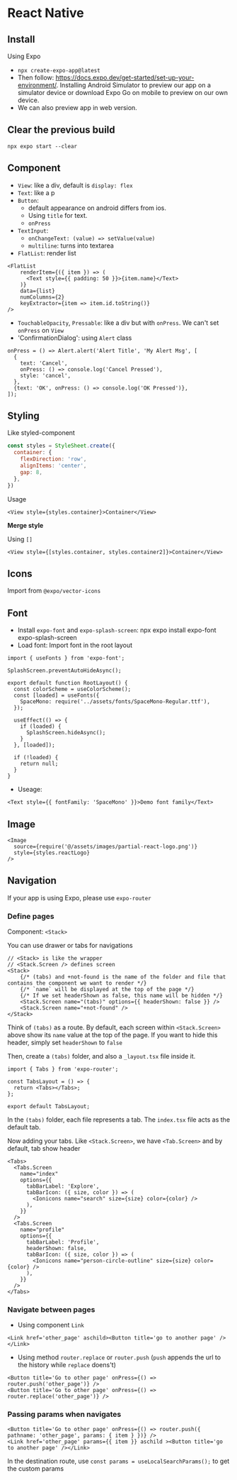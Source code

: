 # React Native

## Install

Using Expo

- `npx create-expo-app@latest`
- Then follow: <https://docs.expo.dev/get-started/set-up-your-environment/>. Installing Android Simulator to preview our app on a simulator device or download Expo Go on mobile to preview on our own device.
- We can also preview app in web version.

## Clear the previous build

`npx expo start --clear`

## Component

- `View`: like a div, default is `display: flex`
- `Text`: like a p
- `Button`: 
	- default appearance on android differs from ios. 
	- Using `title` for text. 
	- `onPress`
- `TextInput`:
	- `onChangeText: (value) => setValue(value)`
	- `multiline`: turns into textarea
- `FlatList`: render list

```tsx
<FlatList
    renderItem={({ item }) => (
      <Text style={{ padding: 50 }}>{item.name}</Text>
    )}
    data={list}
    numColumns={2}
    keyExtractor={item => item.id.toString()}
/>
```

- `TouchableOpacity`, `Pressable`: like a div but with `onPress`. We can't set `onPress` on `View`
- 'ConfirmationDialog': using `Alert` class

```tsx
onPress = () => Alert.alert('Alert Title', 'My Alert Msg', [
  {
    text: 'Cancel',
    onPress: () => console.log('Cancel Pressed'),
    style: 'cancel',
  },
  {text: 'OK', onPress: () => console.log('OK Pressed')},
]);
```

## Styling

Like styled-component

```js
const styles = StyleSheet.create({
  container: {
    flexDirection: 'row',
    alignItems: 'center',
    gap: 8,
  },
})
```

Usage

```tsx	
<View style={styles.container}>Container</View>
```

**Merge style**

Using `[]`

```tsx
<View style={[styles.container, styles.container2]}>Container</View>
```

## Icons

Import from `@expo/vector-icons`

## Font

- Install `expo-font` and `expo-splash-screen`: npx expo install expo-font expo-splash-screen
- Load font: Import font in the root layout

```tsx
import { useFonts } from 'expo-font';

SplashScreen.preventAutoHideAsync();

export default function RootLayout() {
  const colorScheme = useColorScheme();
  const [loaded] = useFonts({
    SpaceMono: require('../assets/fonts/SpaceMono-Regular.ttf'),
  });

  useEffect(() => {
    if (loaded) {
      SplashScreen.hideAsync();
    }
  }, [loaded]);

  if (!loaded) {
    return null;
  }
}
```

- Useage:

```tsx
<Text style={{ fontFamily: 'SpaceMono' }}>Demo font family</Text>
```

## Image

```tsx
<Image
  source={require('@/assets/images/partial-react-logo.png')}
  style={styles.reactLogo}
/>
```

## Navigation

If your app is using Expo, please use `expo-router`

### Define pages

Component: `<Stack>`

You can use drawer or tabs for navigations

```tsx
// <Stack> is like the wrapper
// <Stack.Screen /> defines screen
<Stack>
	{/* (tabs) and +not-found is the name of the folder and file that contains the component we want to render */}
	{/* `name` will be displayed at the top of the page */}
	{/* If we set headerShown as false, this name will be hidden */}
	<Stack.Screen name="(tabs)" options={{ headerShown: false }} />
	<Stack.Screen name="+not-found" />
</Stack>
```

Think of `(tabs)` as a route. By default, each screen within `<Stack.Screen>` above show its `name` value at the top of the page. If you want to hide this header, simply set `headerShown` to `false`

Then, create a `(tabs)` folder, and also a `_layout.tsx` file inside it. 

```tsx
import { Tabs } from 'expo-router';

const TabsLayout = () => {
  return <Tabs></Tabs>;
};

export default TabsLayout;

```

In the `(tabs)` folder, each file represents a tab. The `index.tsx` file acts as the default tab.

Now adding your tabs. Like `<Stack.Screen>`, we have `<Tab.Screen>` and by default, tab show header

```tsx
<Tabs>
  <Tabs.Screen
    name="index"
    options={{
      tabBarLabel: 'Explore',
      tabBarIcon: ({ size, color }) => (
        <Ionicons name="search" size={size} color={color} />
      ),
    }}
  />
  <Tabs.Screen
    name="profile"
    options={{
      tabBarLabel: 'Profile',
      headerShown: false,
      tabBarIcon: ({ size, color }) => (
        <Ionicons name="person-circle-outline" size={size} color={color} />
      ),
    }}
  />
</Tabs>
```

### Navigate between pages

- Using component `Link`

```tsx
<Link href='other_page' aschild><Button title='go to another page' /></Link>
```

- Using method `router.replace` or `router.push` (`push` appends the url to the history while `replace` doens't)

```tsx
<Button title='Go to other page' onPress={() => router.push('other_page')} />
<Button title='Go to other page' onPress={() => router.replace('other_page')} />
```

### Passing params when navigates

```tsx
<Button title='Go to other page' onPress={() => router.push({ pathname: 'other_page', params: { item } })} />
<Link href='other_page' params={{ item }} aschild ><Button title='go to another page' /></Link>
```

In the destination route, use `const params = useLocalSearchParams();` to get the custom params
